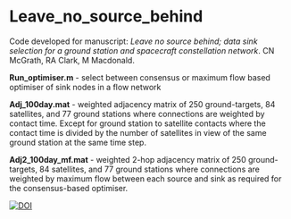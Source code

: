 # Leave_no_source_behind
Code developed for manuscript: *Leave no source behind; data sink selection for a ground station and spacecraft constellation network*. CN McGrath, RA Clark, M Macdonald.

**Run_optimiser.m** - select between consensus or maximum flow based optimiser of sink nodes in a flow network

**Adj_100day.mat** - weighted adjacency matrix of 250 ground-targets, 84 satellites, and 77 ground stations where connections are weighted by contact time. Except for ground station to satellite contacts where the contact time is divided by the number of satellites in view of the same ground station at the same time step.

**Adj2_100day_mf.mat** - weighted 2-hop adjacency matrix of 250 ground-targets, 84 satellites, and 77 ground stations where connections are weighted by maximum flow between each source and sink as required for the consensus-based optimiser.

[![DOI](https://zenodo.org/badge/262521072.svg)](https://zenodo.org/badge/latestdoi/262521072)
